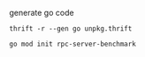 

generate go code

```
thrift -r --gen go unpkg.thrift
```


```
go mod init rpc-server-benchmark
```
